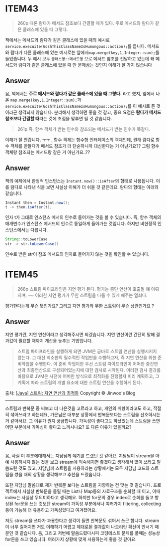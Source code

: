 # ITEM43
> 260p 때론 람다가 메서드 참조보다 간결할 때가 있다. 주로 메서드와 람다가 같은 클래스에 있을 때 그렇다.

책에서는 메서드와 람다가 같은 클래스에 있을 때의 예시로 `service.execuite(GoshThisClassNameIsHumongous::action);`를 듭니다.  메서드와 람다가 다른 클래스에 있는 예시로는 앞에서`map.merge(key,1,Integer::sum);`를 들었습니다. 
두 예시 모두 `클래스명::메서드명` 으로 메서드 참조를 전달하고 있는데 왜 메서드와 람다가 같은 클래스에 있을 때 만 문제삼는 것인지 이해가 잘 가지 않습니다

## Answer

음, 책에서는 **주로 메서드와 람다가 같은 클래스에 있을 때 그렇다.** 라고 했지, 앞에서 나온 `map.merge(key,1,Integer::sum);`과 `service.execuite(GoshThisClassNameIsHumongous::action);`를 이 예시로 든 것이라곤 생각되지 않습니다. 분리해서 생각하면 좋을 것 같고, 중요 요점은 **람다가 메서드 참조보다 간결할 때**라는 것에 초점을 맞추면 될 것 같습니다. 

> 261p 즉, 함수 객체가 받는 인수와 참조되는 메서드가 받는 인수가 똑같다.

이해가 잘 안갑니다. ㅜㅜ , 함수 객체는 함수형 인터페이스의 객체인데, 원래 람다로 함수 객체를 만들다가 메서드 참조가 더 단순하니까 대신한다는 거 아닌가요?? 그럼 함수 객체랑 참조되는 메서드랑 같은 거 아닌가요..??

## Answer

책의 예제에서 한정적 인스턴스는 `Instant.now()::isAfter`의 형태로 사용됩니다. 이를 람다로 나타낸 식을 보면 사실상 이해가 더 쉬울 것 같은데요. 람다의 형태는 아래와 같습니다. 
```java
Instant then = Instant.now();
t -> then.isAfter(t);
```
인자 t가 그대로 인스턴스 메서의 인수로 들어가는 것을 볼 수 있습니다. 즉, 함수 객체의 매개변수가 인스턴스 메서드의 인수로 동일하게 들어가는 것입니다. 하지만 비한정적 인스턴스에서는 다릅니다. 

```java
String::toLowerCase
str -> str.toLowerCase()
```
인수로 받은 str이 참조 메서드의 인자로 들어가지 않는 것을 확인할 수 있습니다. 


# ITEM45
> 268p 스트림 파이프라인은 지연 평가 된다. 평가는 종단 연산이 호출될 떄 이뤄지며, ~~ 이러한 지연 평가가 무한 스트림을 다룰 수 있게 해주는 열쇠다. 

평가한다는게 무슨 뜻인가요? 그리고 지연 평가와 무한 스트림이 무슨 상관인가요 ?

## Answer

지연 평가란, 지연 연산이라고 생각해주시면 되겠습니다. 
지연 연산이란 간단히 말해 결과값이 필요할 때까지 계산을 늦추는 기법입니다.

>스트림 파이프라인을 실행하게 되면 JVM은 곧바로 스트림 연산을 실행시키지 않는다. 그 대신 최소한의 필수적인 작업만을 수행하고자, 즉 지연 연산을 위한 준비작업을 수행한다. 이 준비 작업이란 우선 스트림 파이프라인이 어떠한 중간연산과 최종연산으로 구성되어있는지에 대한 검사로 시작된다. 이러한 검사 결과를 바탕으로 JVM은 사전에 어떠한 방식으로 최적화를 진행할지 미리 계획하고, 그 계획에 따라 스트림의 개별 요소에 대한 스트림 연산을 수행하게 된다.

출처: [[Java] 스트림: 지연 연산과 최적화](https://bugoverdose.github.io/development/stream-lazy-evaluation/)
Copyright © Jinwoo's Blog

---

스트림과 반복문 중 써보고 더 나은것을 고르라고 하고, 개인의 취향이라고도 하고, 적절히 섞어쓰라고 하는데요, 가은님은 대부분 상황에서 반복문보다는 스트림을 선호하시는거 같아서요. 그 이유가 뭔지 궁금합니다. 가독성이 좋다고도 하셨었는데 스트림을 쓰면 어떤 부분에서 가독성이 좋다고 느끼시나요? 또 다른 이유가 있을까요?

## Answer

음, 사실 이 부분에대해서는 지담님께 얘기를 드렸던 것 같아요. 지담님이 stream을 아예 사용하시지 않는 것을 보고 stream에 익숙해지면 좋겠다고 생각해서 많이 쓰라고 말씀드린 것도 있고, 지담님께 스트림을 사용하라는 상황에서는 모두 지담님 코드와 스트림을 썼을 때의 상황을 생각해보고 추천을 드렸습니다.


또한 지담님 말씀대로 제가 반복문 보다는 스트림을 지향하는 건 맞는 것 같습니다. 프로젝트에서 사실상 반복문을 돌릴 때는 List나 Map등의 자료구조를 순회할 때 이고, 이때 index는 사실상 무의미하다고 생각해요. 하지만 for문의 경우 index로 순회를 돌고 향상된 for문을 쓰는 것보단 stream이 가독성 부분에서나 여러가지 filtering, collecting등이 가능해 더 유용하고 가독성있다고 여겨졌어요. 


저도 stream을 쓰다가 과용한다고 생각이 들면 반복문도 섞어서 쓰곤 합니다. stream이 너무 길어지면 저도 이해하기 어렵고 제대로된 결과값이 나오리란 확신이 안서기 때문인 것 같습니다. 
음, 그리고 저번에 말씀드렸다시피 코딩테스트 문제를 풀때는 성능상 for문을 쓰고 있습니다. 여러가지 상황에 맞게 사용하는게 좋을 것 같아요.
